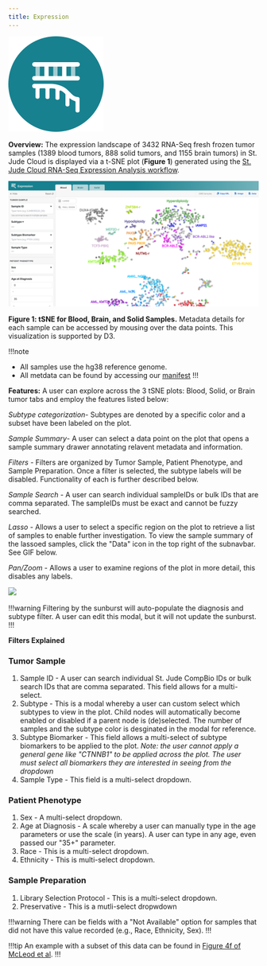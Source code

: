 ```yaml
---
title: Expression
---
```


![Expression](./../expression.svg)

**Overview:** The expression landscape of 3432 RNA-Seq fresh frozen tumor samples (1389 blood tumors, 888 solid tumors, and 1155 brain tumors) in St. Jude Cloud is displayed via a t-SNE plot (**Figure 1**) generated using the [St. Jude Cloud RNA-Seq Expression Analysis workflow](https://platform.stjude.cloud/workflows/rnaseq-expression-classification).

![](./tSNE@2x.png)

**Figure 1: tSNE for Blood, Brain, and Solid Samples.** Metadata details for each sample can be accessed by mousing over the data points. This visualization is supported by D3.

!!!note
- All samples use the hg38 reference genome.
- All metdata can be found by accessing our [manifest](https://platform.stjude.cloud/api/v1/manifest)
!!!

**Features:**
A user can explore across the 3 tSNE plots: Blood, Solid, or Brain tumor tabs and employ the features listed below:

*Subtype categorization*- Subtypes are denoted by a specific color and a subset have been labeled on the plot.

*Sample Summary*- A user can select a data point on the plot that opens a sample summary drawer annotating relavent metadata and information. 

*Filters* - Filters are organized by Tumor Sample, Patient Phenotype, and Sample Preparation. Once a filter is selected, the subtype labels will be disabled. Functionality of each is further described below. 

*Sample Search* - A user can search individual sampleIDs or bulk IDs that are comma separated. The sampleIDs must be exact and cannot be fuzzy searched.

*Lasso* - Allows a user to select a specific region on the plot to retrieve a list of samples to enable further investigation. To view the sample summary of the lassoed samples, click the "Data" icon in the top right of the subnavbar. See GIF below.

*Pan/Zoom* - Allows a user to examine regions of the plot in more detail, this disables any labels. 

![](./lasso.gif)

!!!warning
Filtering by the sunburst will auto-populate the diagnosis and subtype filter. A user can edit this modal, but it will not update the sunburst.
!!!

**Filters Explained**

### Tumor Sample

1. Sample ID - A user can search individual St. Jude CompBio IDs or bulk search IDs that are comma separated. This field allows for a multi-select. 
2. Subtype - This is a modal whereby a user can custom select which subtypes to view in the plot. Child nodes will automatically become enabled or disabled if a parent node is (de)selected. The number of samples and the subtype color is desginated in the modal for reference. 
3. Subtype Biomarker - This field allows a multi-select of subtype biomarkers to be applied to the plot. *Note: the user cannot apply a general gene like "CTNNB1" to be applied across the plot. The user must select all biomarkers they are interested in seeing from the dropdown*
4. Sample Type - This field is a multi-select dropdown. 

### Patient Phenotype

1. Sex - A multi-select dropdown. 
2. Age at Diagnosis - A scale whereby a user can manually type in the age parameters or use the scale (in years). A user can type in any age, even passed our "35+" parameter. 
3. Race - This is a multi-select dropdown.
4. Ethnicity - This is multi-select dropdown.

### Sample Preparation

1. Library Selection Protocol - This is a multi-select dropdown.
2. Preservative - This is a mutli-select dropwdown 

!!!warning
There can be fields with a "Not Available" option for samples that did not have this value recorded (e.g., Race, Ethnicity, Sex). 
!!!

!!!tip
An example with a subset of this data can be found in [Figure 4f of McLeod et al](https://cancerdiscovery.aacrjournals.org/content/11/5/1082.long).
!!!